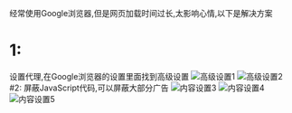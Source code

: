 经常使用Google浏览器,但是网页加载时间过长,太影响心情,以下是解决方案

# 1:
设置代理,在Google浏览器的设置里面找到高级设置
![高级设置1]()
![高级设置2]()
#2:
屏蔽JavaScript代码,可以屏蔽大部分广告
![内容设置3]()
![内容设置4]()
![内容设置5]()
